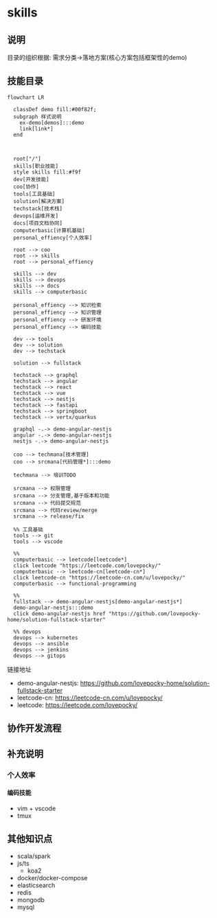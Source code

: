 # skills

## 说明

目录的组织根据: 需求分类->落地方案(核心方案包括框架性的demo)

## 技能目录

```mermaid
flowchart LR

  classDef demo fill:#00f82f;
  subgraph 样式说明 
    ex-demo[demos]:::demo
    link[link*]
  end
  

 
  root["/"]
  skills[职业技能]
  style skills fill:#f9f
  dev[开发技能]
  coo[协作]
  tools[工具基础]
  solution[解决方案]
  techstack[技术栈]
  devops[运维开发]
  docs[项目文档协同]
  computerbasic[计算机基础]
  personal_effiency[个人效率]

  root --> coo
  root --> skills
  root --> personal_effiency

  skills --> dev
  skills --> devops
  skills --> docs
  skills --> computerbasic

  personal_effiency --> 知识检索
  personal_effiency --> 知识管理
  personal_effiency --> 研发环境
  personal_effiency --> 编码技能

  dev --> tools
  dev --> solution
  dev --> techstack

  solution --> fullstack

  techstack --> graphql
  techstack --> angular
  techstack --> react
  techstack --> vue
  techstack --> nestjs
  techstack --> fastapi
  techstack --> springboot
  techstack --> vertx/quarkus

  graphql -.-> demo-angular-nestjs
  angular -.-> demo-angular-nestjs
  nestjs -.-> demo-angular-nestjs

  coo --> techmana[技术管理]
  coo --> srcmana[代码管理*]:::demo

  techmana --> 培训TODO

  srcmana --> 权限管理
  srcmana --> 分支管理,基于版本和功能
  srcmana --> 代码提交规范
  srcmana --> 代码review/merge
  srcmana --> release/fix

  %% 工具基础
  tools --> git
  tools --> vscode

  %%
  computerbasic --> leetcode[leetcode*]
  click leetcode "https://leetcode.com/lovepocky/"
  computerbasic --> leetcode-cn[leetcode-cn*]
  click leetcode-cn "https://leetcode-cn.com/u/lovepocky/"
  computerbasic --> functional-programming

  %% 
  fullstack --> demo-angular-nestjs[demo-angular-nestjs*]
  demo-angular-nestjs:::demo
  click demo-angular-nestjs href "https://github.com/lovepocky-home/solution-fullstack-starter"

  %% devops
  devops --> kubernetes
  devops --> ansible
  devops --> jenkins
  devops --> gitops

```

链接地址

- demo-angular-nestjs: <https://github.com/lovepocky-home/solution-fullstack-starter>
- leetcode-cn: <https://leetcode-cn.com/u/lovepocky/>
- leetcode: <https://leetcode.com/lovepocky/>

## 协作开发流程

## 补充说明

### 个人效率

#### 编码技能

- vim + vscode
- tmux

## 其他知识点

- scala/spark
- js/ts
  - koa2
- docker/docker-compose
- elasticsearch
- redis
- mongodb
- mysql
